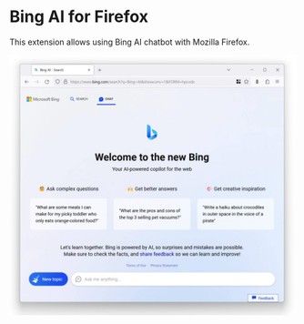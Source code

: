 # Bing AI for Firefox

This extension allows using Bing AI chatbot with Mozilla Firefox.

![Screenshot](screenshot.jpg)